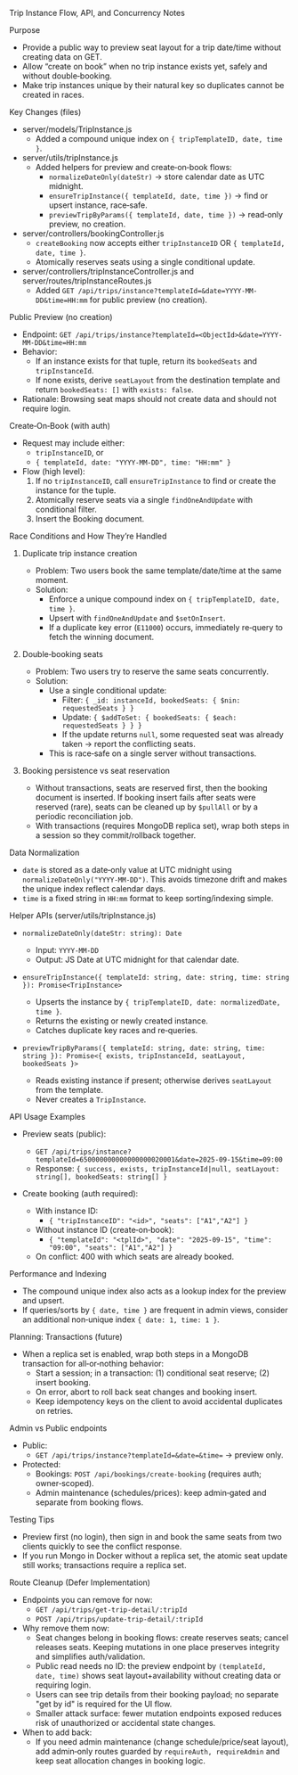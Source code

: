 Trip Instance Flow, API, and Concurrency Notes

Purpose
- Provide a public way to preview seat layout for a trip date/time without creating data on GET.
- Allow “create on book” when no trip instance exists yet, safely and without double‑booking.
- Make trip instances unique by their natural key so duplicates cannot be created in races.

Key Changes (files)
- server/models/TripInstance.js
  - Added a compound unique index on `{ tripTemplateID, date, time }`.
- server/utils/tripInstance.js
  - Added helpers for preview and create‑on‑book flows:
    - `normalizeDateOnly(dateStr)` → store calendar date as UTC midnight.
    - `ensureTripInstance({ templateId, date, time })` → find or upsert instance, race‑safe.
    - `previewTripByParams({ templateId, date, time })` → read‑only preview, no creation.
- server/controllers/bookingController.js
  - `createBooking` now accepts either `tripInstanceID` OR `{ templateId, date, time }`.
  - Atomically reserves seats using a single conditional update.
- server/controllers/tripInstanceController.js and server/routes/tripInstanceRoutes.js
  - Added `GET /api/trips/instance?templateId=&date=YYYY-MM-DD&time=HH:mm` for public preview (no creation).

Public Preview (no creation)
- Endpoint: `GET /api/trips/instance?templateId=<ObjectId>&date=YYYY-MM-DD&time=HH:mm`
- Behavior:
  - If an instance exists for that tuple, return its `bookedSeats` and `tripInstanceId`.
  - If none exists, derive `seatLayout` from the destination template and return `bookedSeats: []` with `exists: false`.
- Rationale: Browsing seat maps should not create data and should not require login.

Create‑On‑Book (with auth)
- Request may include either:
  - `tripInstanceID`, or
  - `{ templateId, date: "YYYY-MM-DD", time: "HH:mm" }`
- Flow (high level):
  1) If no `tripInstanceID`, call `ensureTripInstance` to find or create the instance for the tuple.
  2) Atomically reserve seats via a single `findOneAndUpdate` with conditional filter.
  3) Insert the Booking document.

Race Conditions and How They’re Handled
1) Duplicate trip instance creation
   - Problem: Two users book the same template/date/time at the same moment.
   - Solution:
     - Enforce a unique compound index on `{ tripTemplateID, date, time }`.
     - Upsert with `findOneAndUpdate` and `$setOnInsert`.
     - If a duplicate key error (`E11000`) occurs, immediately re‑query to fetch the winning document.

2) Double‑booking seats
   - Problem: Two users try to reserve the same seats concurrently.
   - Solution:
     - Use a single conditional update:
       - Filter: `{ _id: instanceId, bookedSeats: { $nin: requestedSeats } }`
       - Update: `{ $addToSet: { bookedSeats: { $each: requestedSeats } } }`
       - If the update returns `null`, some requested seat was already taken → report the conflicting seats.
     - This is race‑safe on a single server without transactions.

3) Booking persistence vs seat reservation
   - Without transactions, seats are reserved first, then the booking document is inserted. If booking insert fails after seats were reserved (rare), seats can be cleaned up by `$pullAll` or by a periodic reconciliation job.
   - With transactions (requires MongoDB replica set), wrap both steps in a session so they commit/rollback together.

Data Normalization
- `date` is stored as a date‑only value at UTC midnight using `normalizeDateOnly("YYYY-MM-DD")`. This avoids timezone drift and makes the unique index reflect calendar days.
- `time` is a fixed string in `HH:mm` format to keep sorting/indexing simple.

Helper APIs (server/utils/tripInstance.js)
- `normalizeDateOnly(dateStr: string): Date`
  - Input: `YYYY-MM-DD`
  - Output: JS Date at UTC midnight for that calendar date.

- `ensureTripInstance({ templateId: string, date: string, time: string }): Promise<TripInstance>`
  - Upserts the instance by `{ tripTemplateID, date: normalizedDate, time }`.
  - Returns the existing or newly created instance.
  - Catches duplicate key races and re‑queries.

- `previewTripByParams({ templateId: string, date: string, time: string }): Promise<{ exists, tripInstanceId, seatLayout, bookedSeats }>`
  - Reads existing instance if present; otherwise derives `seatLayout` from the template.
  - Never creates a `TripInstance`.

API Usage Examples
- Preview seats (public):
  - `GET /api/trips/instance?templateId=650000000000000000020001&date=2025-09-15&time=09:00`
  - Response: `{ success, exists, tripInstanceId|null, seatLayout: string[], bookedSeats: string[] }`

- Create booking (auth required):
  - With instance ID:
    - `{ "tripInstanceID": "<id>", "seats": ["A1","A2"] }`
  - Without instance ID (create‑on‑book):
    - `{ "templateId": "<tplId>", "date": "2025-09-15", "time": "09:00", "seats": ["A1","A2"] }`
  - On conflict: 400 with which seats are already booked.

Performance and Indexing
- The compound unique index also acts as a lookup index for the preview and upsert.
- If queries/sorts by `{ date, time }` are frequent in admin views, consider an additional non‑unique index `{ date: 1, time: 1 }`.

Planning: Transactions (future)
- When a replica set is enabled, wrap both steps in a MongoDB transaction for all‑or‑nothing behavior:
  - Start a session; in a transaction: (1) conditional seat reserve; (2) insert booking.
  - On error, abort to roll back seat changes and booking insert.
  - Keep idempotency keys on the client to avoid accidental duplicates on retries.

Admin vs Public endpoints
- Public:
  - `GET /api/trips/instance?templateId=&date=&time=` → preview only.
- Protected:
  - Bookings: `POST /api/bookings/create-booking` (requires auth; owner‑scoped).
  - Admin maintenance (schedules/prices): keep admin‑gated and separate from booking flows.

Testing Tips
- Preview first (no login), then sign in and book the same seats from two clients quickly to see the conflict response.
- If you run Mongo in Docker without a replica set, the atomic seat update still works; transactions require a replica set.

Route Cleanup (Defer Implementation)
- Endpoints you can remove for now:
  - `GET /api/trips/get-trip-detail/:tripId`
  - `POST /api/trips/update-trip-detail/:tripId`
- Why remove them now:
  - Seat changes belong in booking flows: create reserves seats; cancel releases seats. Keeping mutations in one place preserves integrity and simplifies auth/validation.
  - Public read needs no ID: the preview endpoint by `(templateId, date, time)` shows seat layout+availability without creating data or requiring login.
  - Users can see trip details from their booking payload; no separate "get by id" is required for the UI flow.
  - Smaller attack surface: fewer mutation endpoints exposed reduces risk of unauthorized or accidental state changes.
- When to add back:
  - If you need admin maintenance (change schedule/price/seat layout), add admin‑only routes guarded by `requireAuth, requireAdmin` and keep seat allocation changes in booking logic.
